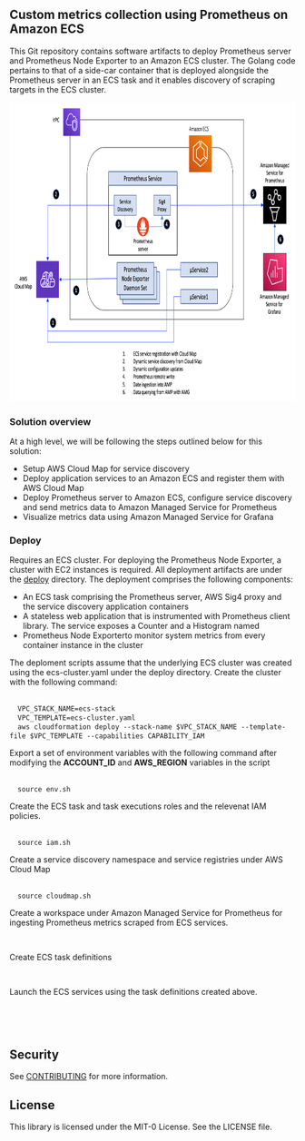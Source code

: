 ## Custom metrics collection using Prometheus on Amazon ECS

This Git repository contains software artifacts to deploy Prometheus server and Prometheus Node Exporter to an Amazon ECS cluster. The Golang code pertains to that of a side-car container that is deployed alongside the Prometheus server in an ECS task and it enables discovery of scraping targets in the ECS cluster.

<img class="wp-image-1960 size-full" src="images/Depoloyment-Architecture.png" alt="Deployment architecture" width="854" height="527" />

### Solution overview

At a high level, we will be following the steps outlined below for this solution:

<ul>
  <li>
    Setup AWS Cloud Map for service discovery 
  </li>
  <li>
    Deploy application services to an Amazon ECS and register them with AWS Cloud Map
  </li>
  <li>
    Deploy Prometheus server to Amazon ECS, configure service discovery and send metrics data to Amazon Managed Service for Prometheus
  </li>
  <li>
    Visualize metrics data using Amazon Managed Service for Grafana
  </li>  
</ul>

### Deploy

Requires an ECS cluster. For deploying the Prometheus Node Exporter, a cluster with EC2 instances is required. All deployment artifacts are under the [deploy](https://github.com/aws-samples/prometheus-for-ecs/tree/main/deploy) directory. The deployment comprises the following components:
<ul>
  <li>An ECS task comprising the Prometheus server, AWS Sig4 proxy and the service discovery application containers</li>
  <li>A stateless web application that is instrumented with Prometheus client library. The service exposes a Counter and a Histogram named</li>
  <li>Prometheus Node Exporterto monitor system metrics from every container instance in the cluster</li>
</ul>

The deploment scripts assume that the underlying ECS cluster was created using the ecs-cluster.yaml under the deploy directory. Create the cluster with the following command:
<pre><code> 
  VPC_STACK_NAME=ecs-stack 
  VPC_TEMPLATE=ecs-cluster.yaml
  aws cloudformation deploy --stack-name $VPC_STACK_NAME --template-file $VPC_TEMPLATE --capabilities CAPABILITY_IAM 
</pre></code>
    
Export a set of environment variables with the following command after modifying the **ACCOUNT_ID** and **AWS_REGION** variables in the script
<pre><code>
  source env.sh
</pre></code>

Create the ECS task and task executions roles and the relevenat IAM policies.
<pre><code>
  source iam.sh
</pre></code>

Create a service discovery namespace and service registries under AWS Cloud Map
<pre><code>
  source cloudmap.sh
</pre></code>

Create a workspace under Amazon Managed Service for Prometheus for ingesting Prometheus metrics scraped from ECS services.
<pre><code>
</pre></code>

Create ECS task definitions
<pre><code>
</pre></code>

Launch the ECS services using the task definitions created above.
<pre><code>
</pre></code>

<pre><code>
</pre></code>

## Security

See [CONTRIBUTING](CONTRIBUTING.md#security-issue-notifications) for more information.

## License

This library is licensed under the MIT-0 License. See the LICENSE file.

